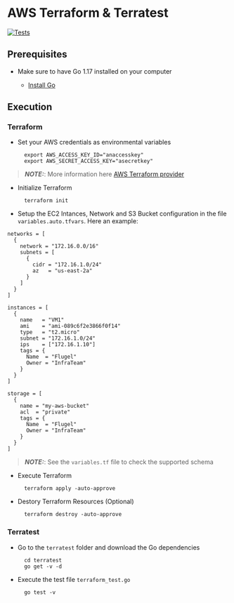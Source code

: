 # AWS Terraform & Terratest
[![Tests](https://github.com/jgomezve/terraform-sandbox/actions/workflows/test.yml/badge.svg)](https://github.com/jgomezve/terraform-sandbox/actions/workflows/test.yml)

## Prerequisites

* Make sure to have Go 1.17 installed on your computer

    * [Install Go](https://go.dev/doc/install)

## Execution

### Terraform

* Set your AWS credentials as environmental variables 

        export AWS_ACCESS_KEY_ID="anaccesskey"
        export AWS_SECRET_ACCESS_KEY="asecretkey"

> **_NOTE:_**:  More information here [AWS Terraform provider](https://registry.terraform.io/providers/hashicorp/aws/latest/docs)


* Initialize Terraform 

        terraform init

* Setup the EC2 Intances, Network and S3 Bucket configuration in the file `variables.auto.tfvars`. Here an example:

```hcl
networks = [
  {
    network = "172.16.0.0/16"
    subnets = [
      {
        cidr = "172.16.1.0/24"
        az   = "us-east-2a"
      }
    ]
  }
]

instances = [
  {
    name   = "VM1"
    ami    = "ami-089c6f2e3866f0f14"
    type   = "t2.micro"
    subnet = "172.16.1.0/24"
    ips    = ["172.16.1.10"]
    tags = {
      Name  = "Flugel"
      Owner = "InfraTeam"
    }
  }
]

storage = [
  {
    name = "my-aws-bucket"
    acl  = "private"
    tags = {
      Name  = "Flugel"
      Owner = "InfraTeam"
    }
  }
]
```

> **_NOTE:_**: See the `variables.tf` file to check the supported schema


* Execute Terraform

        terraform apply -auto-approve


* Destory Terraform Resources (Optional)

        terraform destroy -auto-approve


### Terratest

* Go to the `terratest` folder and download the Go dependencies

        cd terratest
        go get -v -d

* Execute the test file `terraform_test.go`

        go test -v